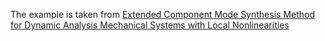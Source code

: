 The example is taken from [Extended Component Mode Synthesis Method for Dynamic Analysis Mechanical Systems with Local Nonlinearities](http://dx.doi.org/10.2139/ssrn.4573730)

